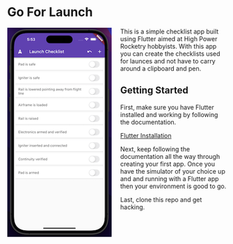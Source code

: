 # Go For Launch

<img align="left" src="screenshot.png" style="margin-right:20px"/>
This is a simple checklist app built using Flutter aimed at High Power Rocketry hobbyists. With this app you can create the checklists used for launces and not have to carry around a clipboard and pen.

## Getting Started

First, make sure you have Flutter installed and working by following the documentation. 

[Flutter Installation](https://docs.flutter.dev/get-started/install)

Next, keep following the documentation all the way through creating your first app. Once you have the simulator of your choice up and and running with a Flutter app then your environment is good to go.

Last, clone this repo and get hacking.

